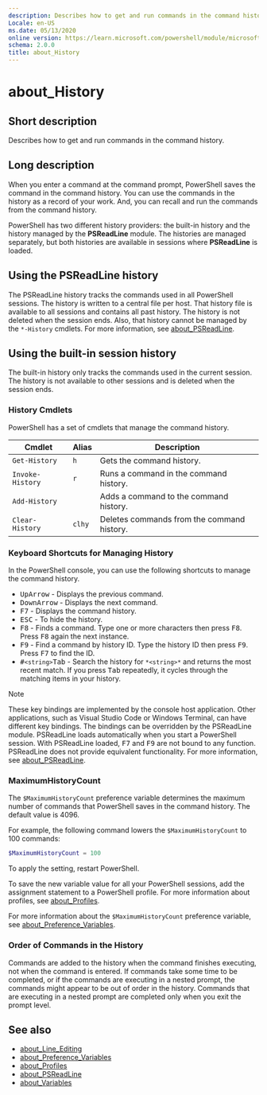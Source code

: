 ```yaml
---
description: Describes how to get and run commands in the command history.
Locale: en-US
ms.date: 05/13/2020
online version: https://learn.microsoft.com/powershell/module/microsoft.powershell.core/about/about_history?view=powershell-5.1&WT.mc_id=ps-gethelp
schema: 2.0.0
title: about_History
---
```

# about_History

## Short description

Describes how to get and run commands in the command history.

## Long description

When you enter a command at the command prompt, PowerShell saves the command in
the command history. You can use the commands in the history as a record of
your work. And, you can recall and run the commands from the command history.

PowerShell has two different history providers: the built-in history and the
history managed by the **PSReadLine** module. The histories are managed
separately, but both histories are available in sessions where **PSReadLine**
is loaded.

## Using the PSReadLine history

The PSReadLine history tracks the commands used in all PowerShell sessions.
The history is written to a central file per host. That history file is
available to all sessions and contains all past history. The history is not
deleted when the session ends. Also, that history cannot be managed by the
`*-History` cmdlets. For more information, see [about_PSReadLine][01].

## Using the built-in session history

The built-in history only tracks the commands used in the current session. The
history is not available to other sessions and is deleted when the session
ends.

### History Cmdlets

PowerShell has a set of cmdlets that manage the command history.

| Cmdlet           | Alias  | Description                                |
| ---------------- | ------ | ------------------------------------------ |
| `Get-History`    | `h`    | Gets the command history.                  |
| `Invoke-History` | `r`    | Runs a command in the command history.     |
| `Add-History`    |        | Adds a command to the command history.     |
| `Clear-History`  | `clhy` | Deletes commands from the command history. |

### Keyboard Shortcuts for Managing History

In the PowerShell console, you can use the following shortcuts to manage the
command history.

- <kbd>UpArrow</kbd> - Displays the previous command.
- <kbd>DownArrow</kbd> - Displays the next command.
- <kbd>F7</kbd> - Displays the command history.
- <kbd>ESC</kbd> - To hide the history.
- <kbd>F8</kbd> - Finds a command. Type one or more characters then press
  <kbd>F8</kbd>. Press <kbd>F8</kbd> again the next instance.
- <kbd>F9</kbd> - Find a command by history ID. Type the history ID then press
  <kbd>F9</kbd>. Press <kbd>F7</kbd> to find the ID.
- <kbd>#</kbd>`<string>`</kbd><kbd>Tab</kbd> - Search the history for
  `*<string>*` and returns the most recent match. If you press <kbd>Tab</kbd>
  repeatedly, it cycles through the matching items in your history.

> [!NOTE]
> These key bindings are implemented by the console host application. Other
> applications, such as Visual Studio Code or Windows Terminal, can have
> different key bindings. The bindings can be overridden by the PSReadLine
> module. PSReadLine loads automatically when you start a PowerShell session.
> With PSReadLine loaded, <kbd>F7</kbd> and <kbd>F9</kbd> are not bound to any
> function. PSReadLine does not provide equivalent functionality. For more
> information, see [about_PSReadLine][01].

### MaximumHistoryCount

The `$MaximumHistoryCount` preference variable determines the maximum number of
commands that PowerShell saves in the command history. The default value is
4096.

For example, the following command lowers the `$MaximumHistoryCount` to 100
commands:

```powershell
$MaximumHistoryCount = 100
```

To apply the setting, restart PowerShell.

To save the new variable value for all your PowerShell sessions, add the
assignment statement to a PowerShell profile. For more information about
profiles, see [about_Profiles][02].

For more information about the `$MaximumHistoryCount` preference variable, see
[about_Preference_Variables][03].

### Order of Commands in the History

Commands are added to the history when the command finishes executing, not when
the command is entered. If commands take some time to be completed, or if the
commands are executing in a nested prompt, the commands might appear to be out
of order in the history. Commands that are executing in a nested prompt are
completed only when you exit the prompt level.

## See also

- [about_Line_Editing][04]
- [about_Preference_Variables][03]
- [about_Profiles][02]
- [about_PSReadLine][01]
- [about_Variables][05]

<!-- link references -->
[01]: ../../PSReadLine/About/about_PSReadLine.md
[02]: about_Profiles.md
[03]: about_Preference_Variables.md
[04]: about_Line_Editing.md
[05]: about_Variables.md
